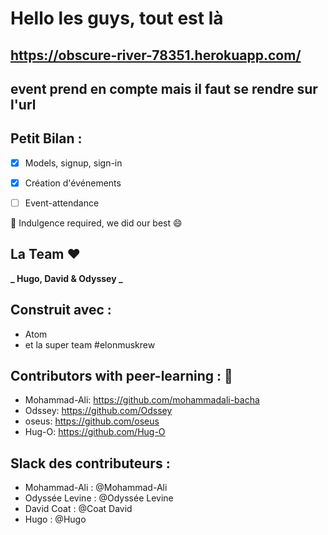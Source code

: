 # Hello les guys, tout est là

## https://obscure-river-78351.herokuapp.com/

## event prend en compte mais il faut se rendre sur l'url

## Petit Bilan :

- [x] Models, signup, sign-in
- [X] Création d'événements
- [ ] Event-attendance


:pray: Indulgence required, we did our best :smile:

## La Team :heart:

**_ Hugo, David & Odyssey _**

## Construit avec :

* Atom
* et la super team #elonmuskrew

## Contributors with peer-learning : :love_letter:

* Mohammad-Ali: https://github.com/mohammadali-bacha
* Odssey: https://github.com/Odssey
* oseus: https://github.com/oseus
* Hug-O: https://github.com/Hug-O

## Slack des contributeurs :

* Mohammad-Ali : @Mohammad-Ali
* Odyssée Levine : @Odyssée Levine
* David Coat : @Coat David
* Hugo : @Hugo
